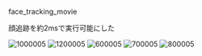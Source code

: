 face_tracking_movie

顔追跡を約2msで実行可能にした




![1000005](https://user-images.githubusercontent.com/50428044/81778633-321cbd80-952e-11ea-8119-ebe2bd647ce8.png)
![1200005](https://user-images.githubusercontent.com/50428044/81778638-334dea80-952e-11ea-81cf-2e36e3f8a7e9.png)
![600005](https://user-images.githubusercontent.com/50428044/81778640-33e68100-952e-11ea-9392-572de22b6271.png)
![700005](https://user-images.githubusercontent.com/50428044/81778643-347f1780-952e-11ea-8118-2931b2638a32.png)
![800005](https://user-images.githubusercontent.com/50428044/81778644-347f1780-952e-11ea-906b-0a5344eec5dc.png)






